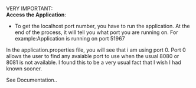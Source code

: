 VERY IMPORTANT:  
**Access the Application**:
   - To get the localhost port number, you have to run the application.  At the end of the process, it will tell you what port you are running on.
     For example:Application is running on port 51967

In the application.properties file, you will see that i am using port 0. Port 0 allows the user to find any avaiable port to use when the usual 8080 or 8081 is not available.  I found this to be a very usual fact that I wish I had known sooner.

See Documentation..
